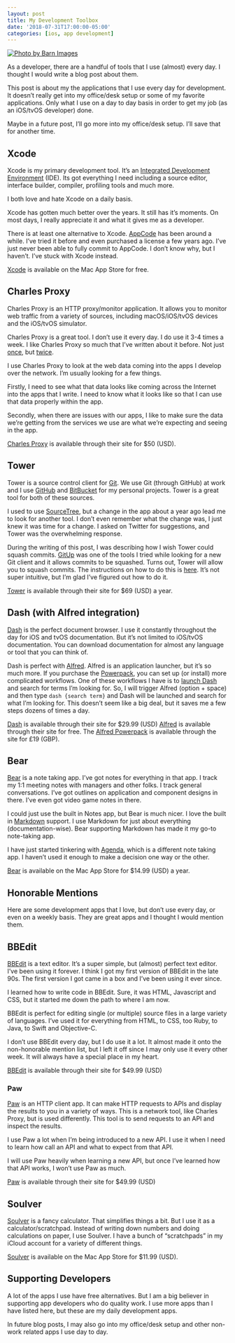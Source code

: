 ```yaml
---
layout: post
title: My Development Toolbox
date: '2018-07-31T17:00:00-05:00'
categories: [ios, app development]
---
```


[![Photo by Barn Images](https://images.unsplash.com/photo-1426927308491-6380b6a9936f?ixlib=rb-0.3.5&s=1f99f0b8fbfdc25874345df49ff718b5&auto=format&fit=crop&w=2251&q=80 "Photo by Barn Images")](https://unsplash.com/photos/t5YUoHW6zRo)

As a developer, there are a handful of tools that I use (almost) every day. I thought I would write a blog post about them. 

This post is about my the applications that I use every day for development. It doesn’t really get into my office/desk setup or some of my favorite applications. Only what I use on a day to day basis in order to get my job (as an iOS/tvOS developer) done. 

Maybe in a future post, I’ll go more into my office/desk setup. I’ll save that for another time. 

## Xcode
Xcode is my primary development tool. It’s an [Integrated Development Environment](https://en.wikipedia.org/wiki/Integrated_development_environment) (IDE). Its got everything I need including a source editor, interface builder, compiler, profiling tools and much more. 

I both love and hate Xcode on a daily basis. 

Xcode has gotten much better over the years. It still has it’s moments. On most days, I really appreciate it and what it gives me as a developer. 

There is at least one alternative to Xcode. [AppCode](http://www.jetbrains.com/objc/) has been around a while. I’ve tried it before and even purchased a license a few years ago. I’ve just never been able to fully commit to AppCode. I don’t know why, but I haven’t. I’ve stuck with Xcode instead. 

[Xcode](https://itunes.apple.com/us/app/xcode/id497799835?mt=12) is available on the Mac App Store for free. 

## Charles Proxy 
Charles Proxy is an HTTP proxy/monitor application. It allows you to monitor web traffic from a variety of sources, including macOS/iOS/tvOS devices and the iOS/tvOS simulator.

Charles Proxy is a great tool. I don’t use it every day. I do use it 3-4 times a week. I like Charles Proxy so much that I’ve written about it before. Not just [once](https://ryan.grier.co/2016/09/28/setting-up-charles-proxy-on-apple-tv-tvos/), but [twice](https://ryan.grier.co/2017/03/17/charles-proxy-primer/). 

I use Charles Proxy to look at the web data coming into the apps I develop over the network. I’m usually looking for a few things. 

Firstly, I need to see what that data looks like coming across the Internet into the apps that I write. I need to know what it looks like so that I can use that data properly within the app. 

Secondly, when there are issues with our apps, I like to make sure the data we’re getting from the services we use are what we’re expecting and seeing in the app. 

[Charles Proxy](https://www.charlesproxy.com) is available through their site for $50 (USD).

## Tower
Tower is a source control client for [Git](https://git-scm.com). We use Git (through GitHub) at work and I use [GitHub](https://github.com) and [BitBucket](https://bitbucket.org) for my personal projects. Tower is a great tool for both of these sources. 

I used to use [SourceTree](https://www.sourcetreeapp.com), but a change in the app about a year ago lead me to look for another tool. I don’t even remember what the change was, I just knew it was time for a change. I asked on Twitter for suggestions, and Tower was the overwhelming response. 

During the writing of this post, I was describing how I wish Tower could squash commits. [GitUp](http://gitup.co) was one of the tools I tried while looking for a new Git client and it allows commits to be squashed. Turns out, Tower will allow you to squash commits. The instructions on how to do this is [here](https://www.git-tower.com/help/mac/commit-history/interactive-rebase). It’s not super intuitive, but I’m glad I’ve figured out how to do it. 

[Tower](https://www.git-tower.com) is available through their site for $69 (USD) a year. 

## Dash (with Alfred integration)
[Dash](https://kapeli.com/dash) is the perfect document browser. I use it constantly throughout the day for iOS and tvOS documentation. But it’s not limited to iOS/tvOS documentation. You can download documentation for almost any language or tool that you can think of. 

Dash is perfect with [Alfred](https://www.alfredapp.com). Alfred is an application launcher, but it’s so much more. If you purchase the [Powerpack](https://www.alfredapp.com/powerpack/), you can set up (or install) more  complicated workflows. One of these workflows I have is to [launch Dash](https://www.alfredapp.com/blog/productivity/dash-quicker-api-documentation-search/) and search for terms I’m looking for. So, I will trigger Alfred (option + space) and then type `dash {search term}` and Dash will be launched and search for what I’m looking for. This doesn’t seem like a big deal, but it saves me a few steps dozens of times a day. 

[Dash](https://kapeli.com/dash) is available through their site for $29.99 (USD)
[Alfred](https://www.alfredapp.com) is available through their site for free. 
The [Alfred Powerpack](https://www.alfredapp.com/powerpack/) is available through the site for £19 (GBP). 

## Bear
[Bear](http://www.bear-writer.com) is a note taking app. I’ve got notes for everything in that app. I track my 1:1 meeting notes with managers and other folks. I track general conversations. I’ve got outlines on application and component designs in there.  I’ve even got video game notes in there. 

I could just use the built in Notes app, but Bear is much nicer. I love the built in [Markdown](https://daringfireball.net/projects/markdown/) support.  I use Markdown for just about everything (documentation-wise). Bear supporting Markdown has made it my go-to note-taking app. 

I have just started tinkering with [Agenda](https://www.agenda.com), which is a different note taking app. I haven’t used it enough to make a decision one way or the other. 

[Bear](https://itunes.apple.com/us/app/bear-beautiful-writing-app/id1091189122?ls=1&mt=12) is available on the Mac App Store for $14.99 (USD) a year. 

## Honorable Mentions
Here are some development apps that I love, but don’t use every day, or even on a weekly basis. They are great apps and I thought I would mention them. 

## BBEdit
[BBEdit](http://www.barebones.com/products/bbedit/) is a text editor. It’s a super simple, but (almost) perfect text editor. I’ve been using it forever. I think I got my first version of BBEdit in the late 90s. The first version I got came in a box and I’ve been using it ever since. 

I learned how to write code in BBEdit. Sure, it was HTML, Javascript and CSS, but it started me down the path to where I am now. 

BBEdit is perfect for editing single (or multiple) source files in a large variety of languages. I’ve used it for everything from HTML, to CSS, too Ruby, to Java, to Swift and Objective-C. 

I don’t use BBEdit every day, but I do use it a lot. It almost made it onto the non-honorable mention list, but I left it off since I may only use it every other week. It will always have a special place in my heart. 

[BBEdit](http://www.barebones.com/products/bbedit/) is available through their site for $49.99 (USD)

### Paw
[Paw](https://paw.cloud) is an HTTP client app. It can make HTTP requests to APIs and display the results to you in a variety of ways. This is a network tool, like Charles Proxy, but is used differently. This tool is to send requests to an API and inspect the results. 

I use Paw a lot when I’m being introduced to a new API. I use it when I need to learn how call an API and what to expect from that API. 

I will use Paw heavily when learning a new API, but once I’ve learned how that API works, I won’t use Paw as much. 

[Paw](https://paw.cloud) is available through their site for $49.99 (USD)

## Soulver
[Soulver](https://www.acqualia.com/soulver/) is a fancy calculator. That simplifies things a bit. But I use it as a calculator/scratchpad. Instead of writing down numbers and doing calculations on paper, I use Soulver. I have a bunch of “scratchpads” in my iCloud account for a variety of different things. 

[Soulver](http://itunes.apple.com/us/app/soulver/id413965349?mt=12) is available on the Mac App Store for $11.99 (USD). 

## Supporting Developers
A lot of the apps I use have free alternatives. But I am a big believer in supporting app developers who do quality work. I use more apps than I have listed here, but these are my daily development apps. 

In future blog posts, I may also go into my office/desk setup and other non-work related apps I use day to day. 

